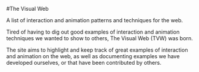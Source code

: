 #The Visual Web

A list of interaction and animation patterns and techniques for the web.

Tired of having to dig out good examples of interaction and animation techniques we wanted to show to others, The Visual Web (TVW) was born.

The site aims to highlight and keep track of great examples of interaction and animation on the web, as well as documenting examples we have developed ourselves, or that have been contributed by others.
